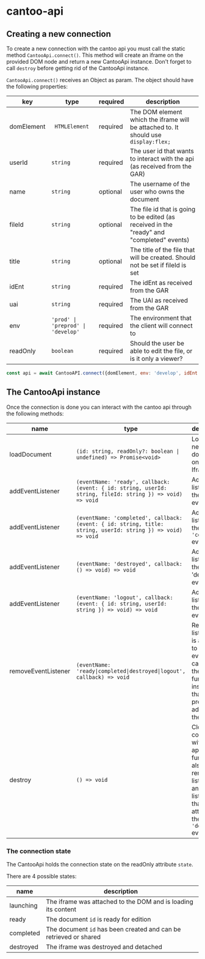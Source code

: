 # cantoo-api

## Creating a new connection

To create a new connection with the cantoo api you must call the static method `CantooApi.connect()`. This method will create an iframe on the provided DOM node and return a new CantooApi instance. Don't forget to call `destroy` before getting rid of the CantooApi instance.

`CantooApi.connect()` receives an Object as param. The object should have the following properties:

| key | type | required | description |
|-----|------|----------|-------------|
| domElement | ` HTMLElement` | required | The DOM element which the iframe will be attached to. It should use `display:flex;` |
| userId | `string` | required | The user id that wants to interact with the api (as received from the GAR) |
| name | `string` | optional | The username of the user who owns the document |
| fileId | `string` | optional | The file id that is going to be edited (as received in the "ready" and "completed" events) |
| title | `string` | optional | The title of the file that will be created. Should not be set if fileId is set |
| idEnt | `string` | required | The idEnt as received from the GAR |
| uai | `string` | required | The UAI as received from the GAR |
| env | `'prod' \| 'preprod' \| 'develop'` | required | The environment that the client will connect to |
| readOnly | `boolean` | required | Should the user be able to edit the file, or is it only a viewer? |

```js
const api = await CantooAPI.connect({domElement, env: 'develop', idEnt: '1', uai: '2', userId: '10', name: 'John Doe', fileId: '10', readOnly: true})
```

## The CantooApi instance

Once the connection is done you can interact with the cantoo api through the following methods:

|name|type|description|
|----|----|-----------|
| loadDocument |`(id: string, readOnly?: boolean \| undefined) => Promise<void>`| Loads a new document on the Iframe |
| addEventListener | `(eventName: 'ready', callback: (event: { id: string, userId: string, fileId: string }) => void) => void`| Adds a new listener to the 'ready' event |
| addEventListener | `(eventName: 'completed', callback: (event: { id: string, title: string, userId: string }) => void) => void` | Adds a new listener to the `'completed'` event |
| addEventListener | `(eventName: 'destroyed', callback: () => void) => void`| Adds a new listener to the 'destroyed' event |
| addEventListener | `(eventName: 'logout', callback: (event: { id: string, userId: string }) => void) => void`| Adds a new listener to the 'logout' event |
| removeEventListener | `(eventName: 'ready\|completed\|destroyed\|logout', callback) => void`| Removes a listener that is attached to some event. The callback is the function instance that was previously added to the listener |
| destroy | `() => void`| Closes the connection with the api. This function also removes all listeners and call the listerners that were attached to the `'destroyed'` event|

### The connection state
The CantooApi holds the connection state on the readOnly attribute `state`.

There are 4 possible states:

|name|description|
|----|-----------|
|launching| The iframe was attached to the DOM and is loading its content |
|ready| The document `id` is ready for edition |
|completed| The document `id` has been created and can be retrieved or shared |
|destroyed| The iframe was destroyed and detached |
